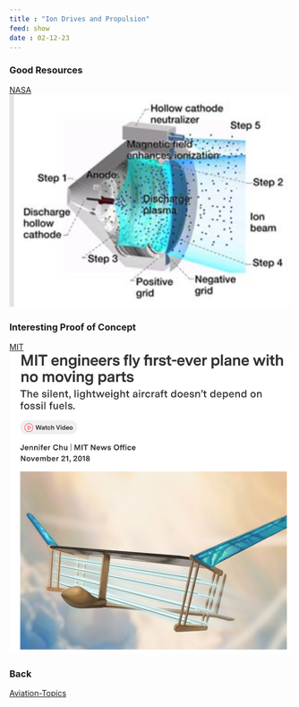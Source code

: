 ```yaml
---
title : "Ion Drives and Propulsion"
feed: show
date : 02-12-23
---
```

### Good Resources
[NASA](https://www.nasa.gov/centers/glenn/technology/Ion_Propulsion1.html) 
![](notes/images/Pasted%20image%2020230212164447.png)

### Interesting Proof of Concept
[MIT](https://news.mit.edu/2018/first-ionic-wind-plane-no-moving-parts-1121)
![](notes/images/Pasted%20image%2020230212165131.png)

### Back 
[Aviation-Topics](notes/Aviation-Topics.md)